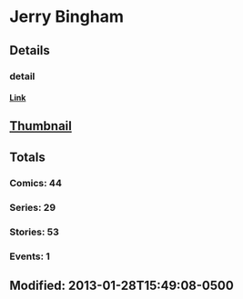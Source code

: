 # Jerry  Bingham 
## Details
### detail
#### [Link](http://marvel.com/comics/creators/1288/jerry_bingham?utm_campaign=apiRef&utm_source=225578a89fc76f3d20fbffda5d17a88d)
## [Thumbnail](http://i.annihil.us/u/prod/marvel/i/mg/a/80/4bb6e97e8891e.jpg)
## Totals
### Comics: 44
### Series: 29
### Stories: 53
### Events: 1
## Modified: 2013-01-28T15:49:08-0500